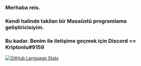 ### Merhaba reis.
### Kendi halinde takilan bir Masaüstü programlama geliştiricisiyim.
### Bu kadar. Benim ile iletişime geçmek için Discord == Kriptonlu#9159

<!--
**i5-7200u/i5-7200u** is a ✨ _special_ ✨ repository because its `README.md` (this file) appears on your GitHub profile.

Here are some ideas to get you started:

- 🔭 I’m currently working on ...
- 🌱 I’m currently learning ...
- 👯 I’m looking to collaborate on ...
- 🤔 I’m looking for help with ...
- 💬 Ask me about ...
- 📫 How to reach me: ...
- 😄 Pronouns: ...
- ⚡ Fun fact: ...
-->
[![GitHub Language Stats](https://github-readme-stats.vercel.app/api/top-langs/?username=i5-7200u&theme=merko)]()
